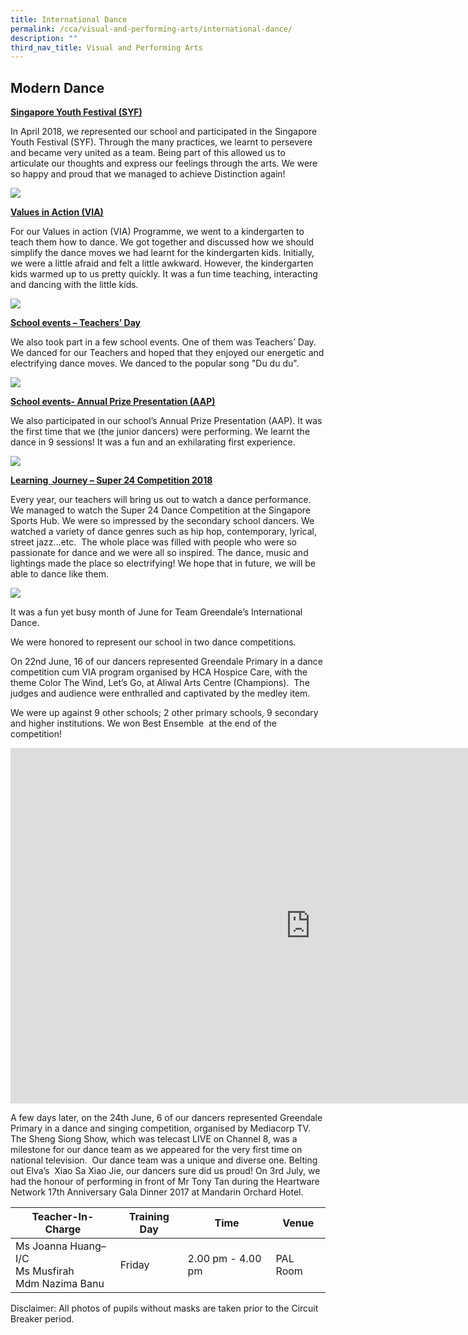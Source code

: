 ```yaml
---
title: International Dance
permalink: /cca/visual-and-performing-arts/international-dance/
description: ""
third_nav_title: Visual and Performing Arts
---
```

## **Modern Dance**

**<u>Singapore Youth Festival (SYF)</u>**

In April 2018, we represented our school and participated in the Singapore Youth Festival (SYF). Through the many practices, we learnt to persevere and became very united as a team. Being part of this allowed us to articulate our thoughts and express our feelings through the arts. We were so happy and proud that we managed to achieve Distinction again!


![](/images/CCA/Int%20Dance%201.jpeg)

**<u>Values in Action (VIA)</u>**

  

For our Values in action (VIA) Programme, we went to a kindergarten to teach them how to dance. We got together and discussed how we should simplify the dance moves we had learnt for the kindergarten kids. Initially, we were a little afraid and felt a little awkward. However, the kindergarten kids warmed up to us pretty quickly. It was a fun time teaching, interacting and dancing with the little kids.


![](/images/CCA/Int%20Dance%202.jpeg)

**<u>School events – Teachers’ Day</u>**

  

We also took part in a few school events. One of them was Teachers’ Day. We danced for our Teachers and hoped that they enjoyed our energetic and electrifying dance moves. We danced to the popular song "Du du du".


![](/images/CCA/Int%20Dance%203.jpeg)


**<u>School events- Annual Prize Presentation (AAP)</u>**

  

We also participated in our school’s Annual Prize Presentation (AAP). It was the first time that we (the junior dancers) were performing. We learnt the dance in 9 sessions! It was a fun and an exhilarating first experience.

![](/images/CCA/Int%20Dance%204.jpeg)


**<u>Learning&nbsp; Journey – Super 24 Competition 2018</u>**

  

Every year, our teachers will bring us out to watch a dance performance. We managed to watch the Super 24 Dance Competition at the Singapore Sports Hub. We were so impressed by the secondary school dancers. We watched a variety of dance genres such as hip hop, contemporary, lyrical, street jazz…etc.&nbsp; The whole place was filled with people who were so passionate for dance and we were all so inspired. The dance, music and lightings made the place so electrifying! We hope that in future, we will be able to dance like them.


![](/images/CCA/Int%20Dance%205.jpeg)


It was a fun yet busy month of June for Team Greendale’s International Dance.

  

We were honored to represent our school in two dance competitions.

  

On 22nd June, 16 of our dancers represented Greendale Primary in a dance competition cum VIA program organised by HCA Hospice Care, with the theme Color The Wind, Let’s Go, at Aliwal Arts Centre (Champions).&nbsp; The judges and audience were enthralled and captivated by the medley item.

  

We were up against 9 other schools; 2 other primary schools, 9 secondary and higher institutions. We won Best Ensemble&nbsp; at the end of the competition!


<iframe allowfullscreen="true" height="569" width="960" frameborder="0" src="https://docs.google.com/presentation/d/e/2PACX-1vT7Enm94a1eunB59w_u8htdLhG-6LQ9nU6pO1NiPOE89x3p25hta3oIyhD3CuU7e7y8LdBQraiPstYF/embed?start=true&amp;loop=true&amp;delayms=5000"></iframe>

A few days later, on the 24th June, 6 of our dancers represented Greendale Primary in a dance and singing competition, organised by Mediacorp TV. The Sheng Siong Show, which was telecast LIVE on Channel 8, was a milestone for our dance team as we appeared for the very first time on national television.&nbsp; Our dance team was a unique and diverse one. Belting out Elva’s&nbsp; Xiao Sa Xiao Jie, our dancers sure did us proud! On 3rd July, we had the honour of performing in front of Mr Tony Tan during the Heartware Network 17th Anniversary Gala Dinner 2017 at Mandarin Orchard Hotel.


<table>
<thead>
  <tr>
    <th>Teacher-In-Charge</th>
    <th>Training Day</th>
    <th>Time</th>
    <th>Venue</th>
  </tr>
</thead>
<tbody>
  <tr>
    <td>Ms Joanna Huang– I/C<br>Ms Musfirah<br>Mdm Nazima Banu</td>
    <td>Friday<br></td>
    <td>2.00 pm - 4.00 pm<br></td>
    <td>PAL Room</td>
  </tr>
</tbody>
</table>

Disclaimer: All photos of pupils without masks are taken prior to the Circuit Breaker period.